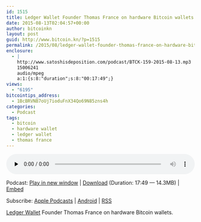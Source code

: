 ```yaml
---
id: 1515
title: Ledger Wallet Founder Thomas France on hardware Bitcoin wallets
date: 2015-08-13T02:04:57+00:00
author: bitcoinkn
layout: post
guid: http://www.bitcoin.kn/?p=1515
permalink: /2015/08/ledger-wallet-founder-thomas-france-on-hardware-bitcoin-wallets/
enclosure:
  - |
    http://www.satoshisdeposition.com/podcast/BTCK-159-2015-08-13.mp3
    15006241
    audio/mpeg
    a:1:{s:8:"duration";s:8:"00:17:49";}
views:
  - "6195"
bitcointips_address:
  - 1BcBRVNB7oUj7ioduFnX34Qo69N85zns4h
categories:
  - Podcast
tags:
  - bitcoin
  - hardware wallet
  - ledger wallet
  - thomas france
---
```

<!--powerpress_player-->

<div class="powerpress_player" id="powerpress_player_5751">
  <audio class="wp-audio-shortcode" id="audio-1515-162" preload="none" style="width: 100%;" controls="controls"><source type="audio/mpeg" src="http://media.blubrry.com/bitcoinruntogold/p/www.satoshisdeposition.com/podcast/BTCK-159-2015-08-13.mp3?_=162" /><a href="http://media.blubrry.com/bitcoinruntogold/p/www.satoshisdeposition.com/podcast/BTCK-159-2015-08-13.mp3">http://media.blubrry.com/bitcoinruntogold/p/www.satoshisdeposition.com/podcast/BTCK-159-2015-08-13.mp3</a></audio>
</div>

<p class="powerpress_links powerpress_links_mp3">
  Podcast: <a href="http://media.blubrry.com/bitcoinruntogold/p/www.satoshisdeposition.com/podcast/BTCK-159-2015-08-13.mp3" class="powerpress_link_pinw" target="_blank" title="Play in new window" onclick="return powerpress_pinw('https://www.bitcoin.kn/?powerpress_pinw=1515-podcast');" rel="nofollow">Play in new window</a> | <a href="http://media.blubrry.com/bitcoinruntogold/s/www.satoshisdeposition.com/podcast/BTCK-159-2015-08-13.mp3" class="powerpress_link_d" title="Download" rel="nofollow" download="BTCK-159-2015-08-13.mp3">Download</a> (Duration: 17:49 &#8212; 14.3MB) | <a href="#" class="powerpress_link_e" title="Embed" onclick="return powerpress_show_embed('1515-podcast');" rel="nofollow">Embed</a>
</p>

<p class="powerpress_embed_box" id="powerpress_embed_1515-podcast" style="display: none;">
  <input id="powerpress_embed_1515-podcast_t" type="text" value="<iframe width=&quot;320&quot; height=&quot;30&quot; src=&quot;https://www.bitcoin.kn/?powerpress_embed=1515-podcast&amp;powerpress_player=mediaelement-audio&quot; frameborder=&quot;0&quot; scrolling=&quot;no&quot;></iframe>" onclick="javascript: this.select();" onfocus="javascript: this.select();" style="width: 70%;" readOnly />
</p>

<p class="powerpress_links powerpress_subscribe_links">
  Subscribe: <a href="https://itunes.apple.com/WebObjects/MZStore.woa/wa/viewPodcast?id=301670981&mt=2&ls=1#episodeGuid=http%3A%2F%2Fwww.bitcoin.kn%2F%3Fp%3D1515" class="powerpress_link_subscribe powerpress_link_subscribe_itunes" title="Subscribe on Apple Podcasts" rel="nofollow">Apple Podcasts</a> | <a href="https://subscribeonandroid.com/www.bitcoin.kn/feed/podcast/" class="powerpress_link_subscribe powerpress_link_subscribe_android" title="Subscribe on Android" rel="nofollow">Android</a> | <a href="https://www.bitcoin.kn/feed/podcast/" class="powerpress_link_subscribe powerpress_link_subscribe_rss" title="Subscribe via RSS" rel="nofollow">RSS</a>
</p>

[Ledger Wallet](https://www.ledgerwallet.com/r/4727) Founder Thomas France on hardware Bitcoin wallets.